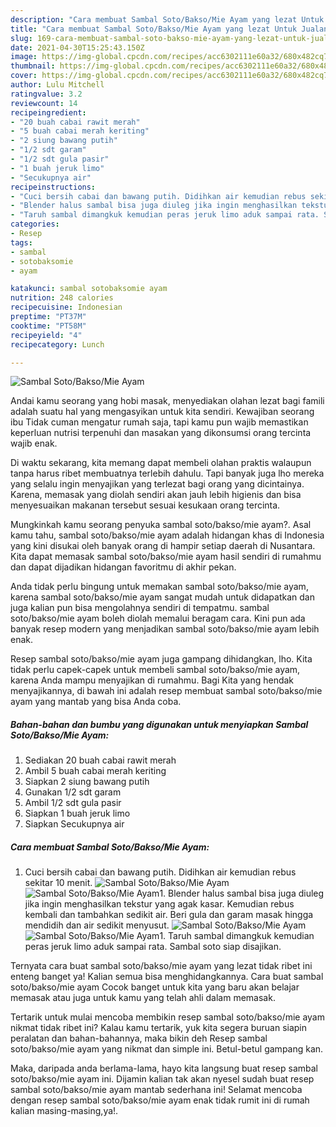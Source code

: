 ```yaml
---
description: "Cara membuat Sambal Soto/Bakso/Mie Ayam yang lezat Untuk Jualan"
title: "Cara membuat Sambal Soto/Bakso/Mie Ayam yang lezat Untuk Jualan"
slug: 169-cara-membuat-sambal-soto-bakso-mie-ayam-yang-lezat-untuk-jualan
date: 2021-04-30T15:25:43.150Z
image: https://img-global.cpcdn.com/recipes/acc6302111e60a32/680x482cq70/sambal-sotobaksomie-ayam-foto-resep-utama.jpg
thumbnail: https://img-global.cpcdn.com/recipes/acc6302111e60a32/680x482cq70/sambal-sotobaksomie-ayam-foto-resep-utama.jpg
cover: https://img-global.cpcdn.com/recipes/acc6302111e60a32/680x482cq70/sambal-sotobaksomie-ayam-foto-resep-utama.jpg
author: Lulu Mitchell
ratingvalue: 3.2
reviewcount: 14
recipeingredient:
- "20 buah cabai rawit merah"
- "5 buah cabai merah keriting"
- "2 siung bawang putih"
- "1/2 sdt garam"
- "1/2 sdt gula pasir"
- "1 buah jeruk limo"
- "Secukupnya air"
recipeinstructions:
- "Cuci bersih cabai dan bawang putih. Didihkan air kemudian rebus sekitar 10 menit."
- "Blender halus sambal bisa juga diuleg jika ingin menghasilkan tekstur yang agak kasar. Kemudian rebus kembali dan tambahkan sedikit air. Beri gula dan garam masak hingga mendidih dan air sedikit menyusut."
- "Taruh sambal dimangkuk kemudian peras jeruk limo aduk sampai rata. Sambal soto siap disajikan."
categories:
- Resep
tags:
- sambal
- sotobaksomie
- ayam

katakunci: sambal sotobaksomie ayam 
nutrition: 248 calories
recipecuisine: Indonesian
preptime: "PT37M"
cooktime: "PT58M"
recipeyield: "4"
recipecategory: Lunch

---
```



![Sambal Soto/Bakso/Mie Ayam](https://img-global.cpcdn.com/recipes/acc6302111e60a32/680x482cq70/sambal-sotobaksomie-ayam-foto-resep-utama.jpg)

Andai kamu seorang yang hobi masak, menyediakan olahan lezat bagi famili adalah suatu hal yang mengasyikan untuk kita sendiri. Kewajiban seorang ibu Tidak cuman mengatur rumah saja, tapi kamu pun wajib memastikan keperluan nutrisi terpenuhi dan masakan yang dikonsumsi orang tercinta wajib enak.

Di waktu  sekarang, kita memang dapat membeli olahan praktis walaupun tanpa harus ribet membuatnya terlebih dahulu. Tapi banyak juga lho mereka yang selalu ingin menyajikan yang terlezat bagi orang yang dicintainya. Karena, memasak yang diolah sendiri akan jauh lebih higienis dan bisa menyesuaikan makanan tersebut sesuai kesukaan orang tercinta. 



Mungkinkah kamu seorang penyuka sambal soto/bakso/mie ayam?. Asal kamu tahu, sambal soto/bakso/mie ayam adalah hidangan khas di Indonesia yang kini disukai oleh banyak orang di hampir setiap daerah di Nusantara. Kita dapat memasak sambal soto/bakso/mie ayam hasil sendiri di rumahmu dan dapat dijadikan hidangan favoritmu di akhir pekan.

Anda tidak perlu bingung untuk memakan sambal soto/bakso/mie ayam, karena sambal soto/bakso/mie ayam sangat mudah untuk didapatkan dan juga kalian pun bisa mengolahnya sendiri di tempatmu. sambal soto/bakso/mie ayam boleh diolah memalui beragam cara. Kini pun ada banyak resep modern yang menjadikan sambal soto/bakso/mie ayam lebih enak.

Resep sambal soto/bakso/mie ayam juga gampang dihidangkan, lho. Kita tidak perlu capek-capek untuk membeli sambal soto/bakso/mie ayam, karena Anda mampu menyajikan di rumahmu. Bagi Kita yang hendak menyajikannya, di bawah ini adalah resep membuat sambal soto/bakso/mie ayam yang mantab yang bisa Anda coba.

<!--inarticleads1-->

##### Bahan-bahan dan bumbu yang digunakan untuk menyiapkan Sambal Soto/Bakso/Mie Ayam:

1. Sediakan 20 buah cabai rawit merah
1. Ambil 5 buah cabai merah keriting
1. Siapkan 2 siung bawang putih
1. Gunakan 1/2 sdt garam
1. Ambil 1/2 sdt gula pasir
1. Siapkan 1 buah jeruk limo
1. Siapkan Secukupnya air




<!--inarticleads2-->

##### Cara membuat Sambal Soto/Bakso/Mie Ayam:

1. Cuci bersih cabai dan bawang putih. Didihkan air kemudian rebus sekitar 10 menit.
<img src="https://img-global.cpcdn.com/steps/e0f45a35bc85b1d2/160x128cq70/sambal-sotobaksomie-ayam-langkah-memasak-1-foto.jpg" alt="Sambal Soto/Bakso/Mie Ayam"><img src="https://img-global.cpcdn.com/steps/c480d761f03c565a/160x128cq70/sambal-sotobaksomie-ayam-langkah-memasak-1-foto.jpg" alt="Sambal Soto/Bakso/Mie Ayam">1. Blender halus sambal bisa juga diuleg jika ingin menghasilkan tekstur yang agak kasar. Kemudian rebus kembali dan tambahkan sedikit air. Beri gula dan garam masak hingga mendidih dan air sedikit menyusut.
<img src="https://img-global.cpcdn.com/steps/0242d90c96e0ae2b/160x128cq70/sambal-sotobaksomie-ayam-langkah-memasak-2-foto.jpg" alt="Sambal Soto/Bakso/Mie Ayam"><img src="https://img-global.cpcdn.com/steps/3498414b09cb1b38/160x128cq70/sambal-sotobaksomie-ayam-langkah-memasak-2-foto.jpg" alt="Sambal Soto/Bakso/Mie Ayam">1. Taruh sambal dimangkuk kemudian peras jeruk limo aduk sampai rata. Sambal soto siap disajikan.




Ternyata cara buat sambal soto/bakso/mie ayam yang lezat tidak ribet ini enteng banget ya! Kalian semua bisa menghidangkannya. Cara buat sambal soto/bakso/mie ayam Cocok banget untuk kita yang baru akan belajar memasak atau juga untuk kamu yang telah ahli dalam memasak.

Tertarik untuk mulai mencoba membikin resep sambal soto/bakso/mie ayam nikmat tidak ribet ini? Kalau kamu tertarik, yuk kita segera buruan siapin peralatan dan bahan-bahannya, maka bikin deh Resep sambal soto/bakso/mie ayam yang nikmat dan simple ini. Betul-betul gampang kan. 

Maka, daripada anda berlama-lama, hayo kita langsung buat resep sambal soto/bakso/mie ayam ini. Dijamin kalian tak akan nyesel sudah buat resep sambal soto/bakso/mie ayam mantab sederhana ini! Selamat mencoba dengan resep sambal soto/bakso/mie ayam enak tidak rumit ini di rumah kalian masing-masing,ya!.


